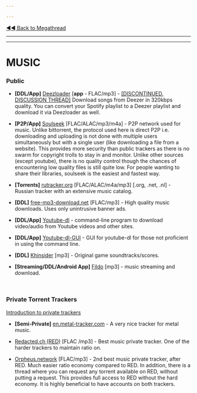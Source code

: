 ---
---
[◄◄ Back to Megathread](https://www.reddit.com/r/Piracy/wiki/megathread)

---
---

# MUSIC

### Public

* **[DDL/App]** [Deezloader](/r/deezloadersisback) [**app** - FLAC/mp3] -  [\[DISCONTINUED. DISCUSSION THREAD\]](https://www.reddit.com/r/Piracy/comments/fweoa7/deezloader_will_soon_not_be_able_to_download/) Download songs from Deezer in 320kbps quality. You can convert your Spotify playlist to a Deezer playlist and download it via Deezloader as well.

* **[P2P/App]** [Soulseek](http://www.slsknet.org/news/node/1) [FLAC/ALAC/mp3/m4a] - P2P network used for music. Unlike bittorrent, the protocol used here is direct P2P i.e. downloading and uploading is not done with multiple users simultaneously but with a single user (like downloading a file from a website). This provides more security than public trackers as there is no swarm for copyright trolls to stay in and monitor. Unlike other sources (except youtube), there is no quality control though the chances of encountering low quality files is still quite low. For people wanting to share their libraries, soulseek is the easiest and fastest way.

* **[Torrents]** [rutracker.org](http://rutracker.org/forum/index.php) [FLAC/ALAC/m4a/mp3] [.org, .net, .nl] - Russian tracker with an extensive music catalog.

* **[DDL]** [free-mp3-download.net](https://free-mp3-download.net/) [FLAC/mp3] - High quality music downloads. Uses only unintrusive banner ads.

* **[DDL/App]** [Youtube-dl](https://github.com/rg3/youtube-dl) - command-line program to download video/audio from Youtube videos and other sites. 
 * **[DDL/App]** [Youtube-dl-GUI](https://github.com/MrS0m30n3/youtube-dl-gui) - GUI for youtube-dl for those not proficient in using the command line.

* **[DDL]** [Khinsider](https://downloads.khinsider.com/) [mp3] - Original game soundtracks/scores.

* **[Streaming/DDL/Android App]** [Fildo](https://fildo.net/android/en/) [mp3] - music streaming and download.

&nbsp;




### Private Torrent Trackers

[Introduction to private trackers](https://www.reddit.com/r/Piracy/wiki/guides/private_trackers)

* **[Semi-Private]** [en.metal-tracker.com](https://en.metal-tracker.com/) - A very nice tracker for metal music.

* [Redacted.ch (RED)](https://redacted.ch/) [FLAC /mp3] - Best music private tracker. One of the harder trackers to maintain ratio on. 

* [Orpheus.network](https://orpheus.network/) [FLAC/mp3] - 2nd best music private tracker, after RED. Much easier ratio economy compared to RED. In addition, there is a thread where you can request any torrent available on RED, without putting a request. This provides full access to RED without the hard economy. It is highly beneficial to have accounts on both trackers.

&nbsp;
